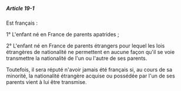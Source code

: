 ##### Article 19-1

Est français :

1° L'enfant né en France de parents apatrides ;

2° L'enfant né en France de parents étrangers pour lequel les lois étrangères de nationalité ne permettent en aucune façon qu'il se voie transmettre la nationalité de l'un ou l'autre de ses parents.

Toutefois, il sera réputé n'avoir jamais été français si, au cours de sa minorité, la nationalité étrangère acquise ou possédée par l'un de ses parents vient à lui être transmise.


